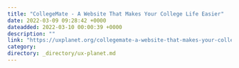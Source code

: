 ```yaml
---
title: "CollegeMate - A Website That Makes Your College Life Easier"
date: 2022-03-09 09:28:42 +0000
dateadded: 2022-03-10 00:00:39 +0000
description: ""
link: "https://uxplanet.org/collegemate-a-website-that-makes-your-college-life-easier-359435fff947?source=rss----819cc2aaeee0---4"
category:
directory: _directory/ux-planet.md
---
```

